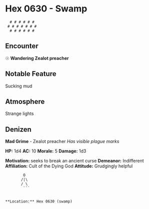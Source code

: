 # Hex 0630 - Swamp
```
  # # # # # #
 # # # # # # #
  # # # # # #
```

## Encounter

☉ **Wandering Zealot preacher**

## Notable Feature

Sucking mud

## Atmosphere

Strange lights

## Denizen

**Mad Grime** - Zealot preacher
*Has visible plague marks*

**HP:** 1d4 **AC:** 10 **Morale:** 5
**Damage:** 1d3

**Motivation:** seeks to break an ancient curse
**Demeanor:** Indifferent
**Affiliation:** Cult of the Dying God
**Attitude:** Grudgingly helpful

```
        O
       /|\
       / \
        ```


**Location:** Hex 0630 (swamp)
